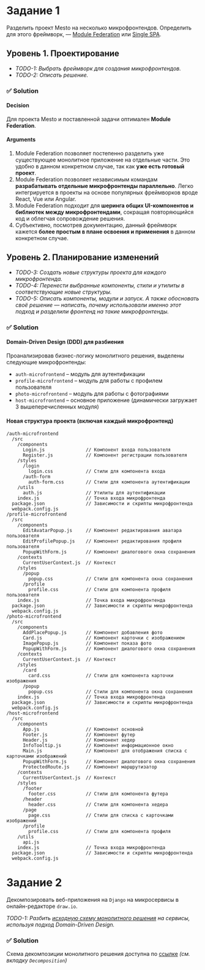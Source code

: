 # Задание 1
Разделить проект Mesto на несколько микрофронтендов.
Определить для этого фреймворк, — [Module Federation](https://webpack.js.org/concepts/module-federation/) или [Single SPA](https://single-spa.js.org/docs/getting-started-overview/).

## Уровень 1. Проектирование
- *TODO-1: Выбрать фреймворк для создания микрофронтендов.*
- *TODO-2: Описать решение.*

### ✅ Solution

#### Decision
Для проекта Mesto и поставленной задачи оптимален **Module Federation**.

#### Arguments
1. Module Federation позволяет постепенно разделить уже существующее монолитное приложение на отдельные части. Это удобно в данном конкретном случае, так как **уже есть готовый проект**.
2. Module Federation позволяет независимым командам **разрабатывать отдельные микрофронтенды параллельно**. Легко интегрируется в проекты на основе популярных фреймворков вроде React, Vue или Angular.
3. Module Federation подходит для **шеринга общих UI-компонентов и библиотек между микрофронтендами**, сокращая повторяющийся код и облегчая сопровождение решения.
4. Субъективно, посмотрев документацию, данный фреймворк кажется **более простым в плане освоения и применения** в данном конкретном случае.

## Уровень 2. Планирование изменений
- *TODO-3: Создать новые структуры проекта для каждого микрофронтенда.*
- *TODO-4: Перенести выбранные компоненты, стили и утилиты в соответствующие новые структуры.*
- *TODO-5: Описать компоненты, модули и запуск. А также обосновать своё решение — написать, почему использовали именно этот подход и разделили фронтенд на такие микрофронтенды.*

### ✅ Solution

#### Domain-Driven Design (DDD) для разбиения

Проанализировав бизнес-логику монолитного решения, выделены следующие микрофронтенды:

- `auth-microfrontend` – модуль для аутентификации
- `profile-microfrontend` – модуль для работы с профилем пользователя
- `photo-microfrontend` – модуль для работы с фотографиями
- `host-microfrontend` – основное приложение (динамически загружает 3 вышеперечисленных модуля)

#### Новая структура проекта (включая каждый микрофронтенд)

```
/auth-microfrontend
  /src
    /components
      Login.js               // Компонент входа пользователя
      Register.js            // Компонент регистрации пользователя
    /styles
      /login
        login.css            // Стили для компонента входа
      /auth-form
        auth-form.css        // Стили для компонента аутентификации      
    /utils
      auth.js                // Утилиты для аутентификации
    index.js                 // Точка входа микрофронтенда
  package.json               // Зависимости и скрипты микрофронтенда
  webpack.config.js
/profile-microfrontend
  /src
    /components
      EditAvatarPopup.js     // Компонент редактирования аватара пользователя
      EditProfilePopup.js    // Компонент редактирования профиля пользователя
      PopupWithForm.js       // Компонент диалогового окна сохранения
    /contexts
      CurrentUserContext.js  // Контекст
    /styles
      /popup
        popup.css            // Стили для компонента окна сохранения
      /profile
        profile.css          // Стили для компонента профиля пользователя
    index.js                 // Точка входа микрофронтенда
  package.json               // Зависимости и скрипты микрофронтенда
  webpack.config.js
/photo-microfrontend
  /src
    /components
      AddPlacePopup.js       // Компонент добавления фото
      Card.js                // Компонент карточки с изображением
      ImagePopup.js          // Компонент показа фото
      PopupWithForm.js       // Компонент диалогового окна сохранения
    /contexts
      CurrentUserContext.js  // Контекст
    /styles
      /card
        card.css             // Стили для компонента карточки изображения
      /popup
        popup.css            // Стили для компонента окна сохранения
    index.js                 // Точка входа микрофронтенда
  package.json               // Зависимости и скрипты микрофронтенда
  webpack.config.js
/host-microfrontend
  /src
    /components
      App.js                 // Компонент основной
      Footer.js              // Компонент футер
      Header.js              // Компонент хедер
      InfoTooltip.js         // Компонент информационное окно
      Main.js                // Компонент для отображения списка с карточками изображений
      PopupWithForm.js       // Компонент диалогового окна сохранения
      ProtectedRoute.js      // Компонент маршрутизатор
    /contexts
      CurrentUserContext.js  // Контекст
    /styles
      /footer
        footer.css           // Стили для компонента футера
      /header
        header.css           // Стили для компонента хедера
      /page
        page.css             // Стили для списка с карточками изображений
      /profile
        profile.css          // Стили для компонента профиля
    /utils
      api.js
    index.js                 // Точка входа микрофронтенда
  package.json               // Зависимости и скрипты микрофронтенда
  webpack.config.js

```

# Задание 2
Декомпозировать веб-приложения на `Django` на микросервисы в онлайн-редакторе `draw.io`.

*TODO-1: Разбить [исходную схему монолитного решения](https://code.s3.yandex.net/software-architecture/file/arch_template_task2.drawio?etag=11d456142d50853451c2e6001736c0a8) на сервисы, используя подход Domain-Driven Design.*

### ✅ Solution

Схема декомпозиции монолитного решения доступна по [ссылке](https://tbd.todo)
*(см. вкладку `Decomposition`)*
